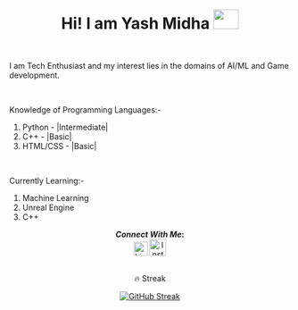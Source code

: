 <div align="center">
<h1>Hi! I am Yash Midha</a> <img src="https://media.giphy.com/media/hvRJCLFzcasrR4ia7z/giphy.gif" height="35px" width="45px"> </h1>

<br> 
<div align="left">
<p>
I am Tech Enthusiast and my interest lies in the domains of AI/ML and Game development.
</p>
<br>
<p>
Knowledge of Programming Languages:-
<ol>
   <li>Python    -   |Intermediate|</li>
   <li>C++       -   |Basic|</li>
   <li>HTML/CSS  -   |Basic|</li>
</ol>
</p>
<br>
<p>
   Currently Learning:-
   <ol>
      <li>Machine Learning</li>
      <li>Unreal Engine</li>
      <li>C++</li>
   </ol>
</p>
<div>

<div align="center">

<b>*Connect With Me*:</b>
<br>
[<img alt="LinkedIn" width="25px" src="https://content.linkedin.com/content/dam/me/business/en-us/amp/brand-site/v2/bg/LI-Bug.svg.original.svg">](https://www.linkedin.com/in/yash-midha-38523a267/)
[<img alt="Instagram" width="30px" src="https://www.transparentpng.com/thumb/logo-instagram/JFyofc-logo-instagram-background-png.png" alt="logo instagram background png @transparentpng.com">](https://instagram.com/thisisyyash?igshid=NTE5MzUyOTU=)

##
🔥 Streak

[![GitHub Streak](https://github-readme-streak-stats.herokuapp.com?user=AssemblyDragon&theme=radical&hide_border=true)](https://git.io/streak-stats)
<br> 
   
   
</div>

